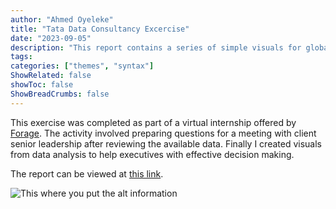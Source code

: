 ```yaml
---
author: "Ahmed Oyeleke"
title: "Tata Data Consultancy Excercise"
date: "2023-09-05"
description: "This report contains a series of simple visuals for global sales data for a multinational seller of consumer products"
tags: 
categories: ["themes", "syntax"]
ShowRelated: false
showToc: false
ShowBreadCrumbs: false
---
```


This exercise was completed as part of a virtual internship offered by [Forage](https://www.theforage.com). The activity involved preparing questions for a meeting with client senior leadership after reviewing the available data. Finally I created visuals from data analysis to help executives with effective decision making.

The report can be viewed at [this link](https://app.powerbi.com/view?r=eyJrIjoiMzM5NzUyOTAtMjc4OS00MzI1LTgyYTEtOWVhODk3YTc3NzVhIiwidCI6ImY1MmYyMTgzLTlmNjctNGFkMi1iNjU2LTZmNzU0ZmUxOTZjYiIsImMiOjZ9).



![This where you put the alt information](/uploads/tatashot.png "Screenshot from the dashboard")

